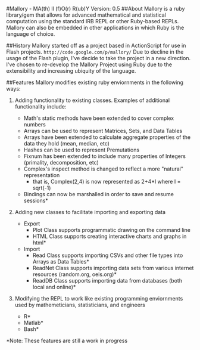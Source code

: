 #Mallory - MA(th) ll (f)O(r) R(ub)Y
Version: 0.5
##About
Mallory is a ruby library/gem that allows for advanced mathematical and statistical computation using the standard IRB REPL or other Ruby-based REPLs.
Mallory can also be embedded in other applications in which Ruby is the language of choice.

##History
Mallory started off as a project based in ActionScript for use in Flash projects. `http://code.google.com/p/mallory/`
Due to decline in the usage of the Flash plugin, I've decide to take the project in a new direction.
I've chosen to re-develop the Mallory Project using Ruby due to the extensibility and increasing ubiquity of the language.


##Features
Mallory modifies existing ruby enviornments in the following ways:

1. Adding functionality to existing classes. Examples of additional functionality include:
	* Math's static methods have been extended to cover complex numbers
	* Arrays can be used to represent Matrices, Sets, and Data Tables
	* Arrays have been extended to calculate aggregate properties of the data they hold (mean, median, etc)
	* Hashes can be used to represent Premutations
	* Fixnum has been extended to include many properties of Integers (primality, decomposition, etc)
	* Complex's inspect method is changed to reflect a more "natural" representation
		* that is, Complex(2,4) is now represented as 2+4\*I where I = sqrt(-1)
	* Bindings can now be marshalled in order to save and resume sessions\*
		
2. Adding new classes to facilitate importing and exporting data
	* Export
		* Plot Class supports programmatic drawing on the command line
		* HTML Class supports creating interactive charts and graphs in html\*
	* Import
		* Read Class supports importing CSVs and other file types into Arrays as Data Tables\*
		* ReadNet Class supports importing data sets from various internet resources (random.org, oeis.org)\*
		* ReadDB Class supports importing data from databases (both local and online)\*

3. Modifying the REPL to work like existing programming enviornments used by mathemeticians, statisticians, and engineers
	* R\*
	* Matlab\*
	* Bash\*

\*Note: These features are still a work in progress